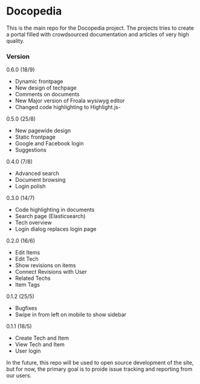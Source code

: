 # Docopedia

This is the main repo for the Docopedia project.
The projects tries to create a portal filled with crowdsourced documentation and articles of very high quality.

### Version
0.6.0 (18/9)
- Dynamic frontpage
- New design of techpage
- Comments on documents
- New Major version of Froala wysiwyg editor
- Changed code highlighting to Highlight.js- 

0.5.0 (25/8)
- New pagewide design
- Static frontpage
- Google and Facebook login
- Suggestions

0.4.0 (7/8)
- Advanced search
- Document browsing
- Login polish

0.3.0 (14/7)
- Code highlighting in documents
- Search page (Elasticsearch)
- Tech overview
- Login dialog replaces login page

0.2.0 (16/6)
- Edit Items  
- Edit Tech  
- Show revisions on items  
- Connect Revisions with User  
- Related Techs  
- Item Tags

0.1.2 (25/5)
- Bugfixes
- Swipe in from left on mobile to show sidebar  

0.1.1 (18/5)
- Create Tech and Item
- View Tech and Item
- User login

In the future, this repo will be used to open source development of the site, but for now, the primary goal is to proide issue tracking and reporting from our users.
